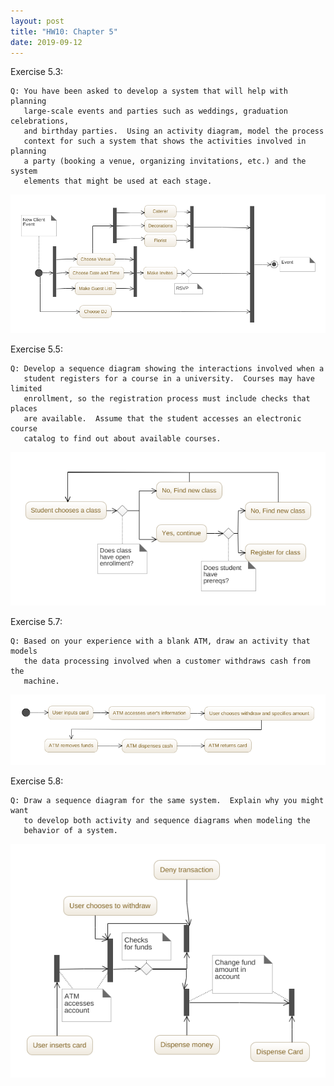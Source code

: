 ```yaml
---
layout: post
title: "HW10: Chapter 5"
date: 2019-09-12
---
```


  Exercise 5.3:

    Q: You have been asked to develop a system that will help with planning
       large-scale events and parties such as weddings, graduation celebrations,
       and birthday parties.  Using an activity diagram, model the process
       context for such a system that shows the activities involved in planning
       a party (booking a venue, organizing invitations, etc.) and the system
       elements that might be used at each stage.

![diagram](https://github.com/ilally93/ilally93.github.io/blob/master/photos/ch5-3-activity-diagram.png?raw=true)

  Exercise 5.5:

    Q: Develop a sequence diagram showing the interactions involved when a
       student registers for a course in a university.  Courses may have limited
       enrollment, so the registration process must include checks that places
       are available.  Assume that the student accesses an electronic course
       catalog to find out about available courses.

![diagram](https://github.com/ilally93/ilally93.github.io/blob/master/photos/Chapter5-5-sequence-diagram.png?raw=true)

  Exercise 5.7:

    Q: Based on your experience with a blank ATM, draw an activity that models
       the data processing involved when a customer withdraws cash from the
       machine.

![diagram](https://github.com/ilally93/ilally93.github.io/blob/master/photos/Chapter5-7-activity-diagram.png?raw=true)

  Exercise 5.8:

    Q: Draw a sequence diagram for the same system.  Explain why you might want
       to develop both activity and sequence diagrams when modeling the
       behavior of a system.

![diagram](https://github.com/ilally93/ilally93.github.io/blob/master/photos/Chapter5-8-sequence-diagram.png?raw=true)
